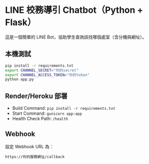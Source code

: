 # LINE 校務導引 Chatbot（Python + Flask）

這是一個簡單的 LINE Bot，協助學生查詢該找哪個處室（含分機與網址）。

## 本機測試
```bash
pip install -r requirements.txt
export CHANNEL_SECRET="你的secret"
export CHANNEL_ACCESS_TOKEN="你的token"
python app.py
```

## Render/Heroku 部署
- Build Command: `pip install -r requirements.txt`
- Start Command: `gunicorn app:app`
- Health Check Path: `/health`

## Webhook
設定 Webhook URL 為：
```
https://你的服務網址/callback
```

